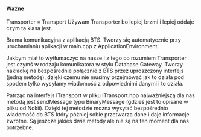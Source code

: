 #### Ważne
Transporter = Transport
Używam Transporter bo lepiej brzmi i lepiej oddaje czym ta klasa jest. 

Brama komunikacyjna z aplikacją BTS. Tworzy się automatycznie przy uruchamianiu aplikacji w main.cpp z ApplicationEnvironment.

Jakbym miał to wytłumaczyć na nasze i z tego co rozumiem Transporter jest czymś w rodzaju komunikatora w stylu Database Gateway. Tworzy nakładkę na bezpośrednie połącznie z BTS przez uproszczony interfejs (jedną metodę), dzięki czemu nie musimy przejmować jak to działa pod spodem tylko wysyłamy wiadomość z odpowiednimi danymi i to działa.

Patrząc na interfejs ITransport w pliku ITransport.hpp najważniejszą dla nas metodą jest sendMessage typu BinaryMessage (gdzieś jest to opisane w pliku od Nokii). Dzięki tej metodzie można wysyłać bezpośrednio wiadomość do BTS który później sobie przetwarza dane i daje informacje zwrotne. Są jeszcze jakieś dwie metody ale nie są na ten moment dla nas potrzebne.
